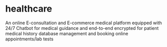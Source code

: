 # healthcare
An online E-consultation and E-commerce medical platform equipped with 24/7 Chatbot for medical guidance and end-to-end encrypted for patient medical history database management and booking online appointments/lab tests
